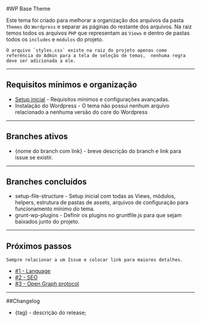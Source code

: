 #WP Base Theme

Este tema foi criado para melhorar a organização dos arquivos da pasta `Themes` do `Wordpress` e separar as páginas do restante dos arquivos. Na raiz temos todos os arquivos `PHP` que representam as `Views` e dentro de pastas todos os `includes` e `módulos` do projeto.

	O arquivo `styles.css` existe na raiz do projeto apenas como referência do Admin para a tela de seleção de temas,  nenhuma regra deve ser adicionada a ele.

---------------------------------------

## Requisitos mínimos e organização

* [Setup inicial](https://github.com/driedel/wp-base-theme/wiki/Setup-inicial) - Requisitos mínimos e configurações avançadas.
* Instalação do Wordpress - O tema não possui nenhum arquivo relacionado a nenhuma versão do core do Wordpress

---------------------------------------

## Branches ativos
* {nome do branch com link} - breve descrição do branch e link para issue se existir.

---------------------------------------

## Branches concluídos
* setup-file-structure - Setup inicial com todas as Views, módulos, helpers, estrutura de pastas de assets, arquivos de configuração para funcionamento mínimo do tema.
* grunt-wp-plugins - Definir os plugins no gruntfile.js para que sejam baixados junto do projeto.

---------------------------------------

## Próximos passos
	Sempre relacionar a um Issue e colocar link para maiores detalhes.

* [#1 - Language](https://github.com/driedel/wp-base-theme/issues/1)
* [#2 - SEO](https://github.com/driedel/wp-base-theme/issues/2)
* [#3 - Open Graph protocol](https://github.com/driedel/wp-base-theme/issues/3)

---------------------------------------

##Changelog
* {tag} - descrição do release;